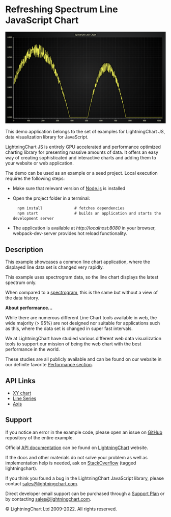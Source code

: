 # Refreshing Spectrum Line JavaScript Chart

![Refreshing Spectrum Line JavaScript Chart](RefreshingLine-darkGold.png)

This demo application belongs to the set of examples for LightningChart JS, data visualization library for JavaScript.

LightningChart JS is entirely GPU accelerated and performance optimized charting library for presenting massive amounts of data. It offers an easy way of creating sophisticated and interactive charts and adding them to your website or web application.

The demo can be used as an example or a seed project. Local execution requires the following steps:

-   Make sure that relevant version of [Node.js](https://nodejs.org/en/download/) is installed
-   Open the project folder in a terminal:

          npm install              # fetches dependencies
          npm start                # builds an application and starts the development server

-   The application is available at _http://localhost:8080_ in your browser, webpack-dev-server provides hot reload functionality.


## Description

This example showcases a common line chart application, where the displayed line data set is changed very rapidly.

This example uses spectrogram data, so the line chart displays the latest spectrum only.

When compared to a [spectrogram](https://lightningchart.com/lightningchart-js-interactive-examples/examples/lcjs-example-0805-spectrogramProjection.html), this is the same but without a view of the data history.

**About performance...**

While there are numerous different Line Chart tools available in web, the wide majority (> 95%) are not designed nor suitable for applications such as this, where the data set is changed in super fast intervals.

We at LightningChart have studied various different web data visualization tools to support our mission of being the web chart with the best performance in the world.

These studies are all publicly available and can be found on our website in our definite favorite [Performance section](https://lightningchart.com/high-performance-javascript-charts/).


## API Links

* [XY chart]
* [Line Series]
* [Axis]


## Support

If you notice an error in the example code, please open an issue on [GitHub][0] repository of the entire example.

Official [API documentation][1] can be found on [LightningChart][2] website.

If the docs and other materials do not solve your problem as well as implementation help is needed, ask on [StackOverflow][3] (tagged lightningchart).

If you think you found a bug in the LightningChart JavaScript library, please contact sales@lightningchart.com.

Direct developer email support can be purchased through a [Support Plan][4] or by contacting sales@lightningchart.com.

[0]: https://github.com/Arction/
[1]: https://lightningchart.com/lightningchart-js-api-documentation/
[2]: https://lightningchart.com
[3]: https://stackoverflow.com/questions/tagged/lightningchart
[4]: https://lightningchart.com/support-services/

© LightningChart Ltd 2009-2022. All rights reserved.


[XY chart]: https://lightningchart.com/js-charts/api-documentation/v7.0.1/classes/ChartXY.html
[Line Series]: https://lightningchart.com/js-charts/api-documentation/v7.0.1/classes/LineSeries.html
[Axis]: https://lightningchart.com/js-charts/api-documentation/v7.0.1/classes/Axis.html


